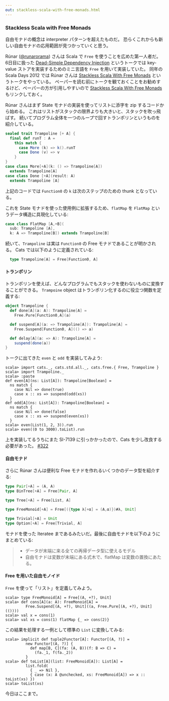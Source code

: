 ```yaml
---
out: stackless-scala-with-free-monads.html
---
```


  [@runarorama]: https://twitter.com/runarorama
  [dsdi]: http://functionaltalks.org/2013/06/17/runar-oli-bjarnason-dead-simple-dependency-injection/
  [ssfmvid]: http://skillsmatter.com/podcast/scala/stackless-scala-free-monads
  [ssfmpaper]: http://days2012.scala-lang.org/sites/days2012/files/bjarnason_trampolines.pdf
  [322]: https://github.com/non/cats/pull/322

### Stackless Scala with Free Monads

自由モナドの概念は interpreter パターンを超えたものだ。
恐らくこれからも新しい自由モナドの応用範囲が見つかっていくと思う。

Rúnar ([@runarorama][@runarorama]) さんは Scala で `Free` を使うことを広めた第一人者だ。
6日目に扱った [Dead-Simple Dependency Injection][dsdi] というトークでは
key-value ストアを実装するためのミニ言語を `Free` を用いて実装していた。
同年の Scala Days 2012 では Rúnar さんは
[Stackless Scala With Free Monads][ssfmvid] というトークをやっている。
ペーパーを読む前にトークを観ておくことをお勧めするけど、ペーパーの方が引用しやすいので
[Stackless Scala With Free Monads][ssfmpaper] もリンクしておく。

Rúnar さんはまず State モナドの実装を使ってリストに添字を zip するコードから始める。
これはリストがスタックの限界よりも大きいと、スタックを吹っ飛ばす。
続いてプログラム全体を一つのループで回すトランポリンというものを紹介している。

```scala
sealed trait Trampoline [+ A] {
  final def runT : A =
    this match {
      case More (k) => k().runT
      case Done (v) => v
    }
}
case class More[+A](k: () => Trampoline[A])
  extends Trampoline[A]
case class Done [+A](result: A)
  extends Trampoline [A]
```

上記のコードでは `Function0` の `k` は次のステップのための thunk となっている。

これを State モナドを使った使用例に拡張するため、`flatMap` を `FlatMap` というデータ構造に具現化している:

```scala
case class FlatMap [A,+B](
  sub: Trampoline [A],
  k: A => Trampoline[B]) extends Trampoline[B]
```

続いて、`Trampoline` は実は `Function0` の Free モナドであることが明かされる。
Cats では以下のように定義されている:

```scala
  type Trampoline[A] = Free[Function0, A]
```

#### トランポリン

トランポリンを使えば、どんなプログラムでもスタックを使わないものに変換することができる。
`Trampoine` object はトランポリン化するのに役立つ関数を定義する:

```scala
object Trampoline {
  def done[A](a: A): Trampoline[A] =
    Free.Pure[Function0,A](a)

  def suspend[A](a: => Trampoline[A]): Trampoline[A] =
    Free.Suspend[Function0, A](() => a)

  def delay[A](a: => A): Trampoline[A] =
    suspend(done(a))
}
```

トークに出てきた `even` と `odd` を実装してみよう:

```console:new
scala> import cats._, cats.std.all._, cats.free.{ Free, Trampoline }
scala> import Trampoline._
scala> :paste
def even[A](ns: List[A]): Trampoline[Boolean] =
  ns match {
    case Nil => done(true)
    case x :: xs => suspend(odd(xs))
  }
def odd[A](ns: List[A]): Trampoline[Boolean] =
  ns match {
    case Nil => done(false)
    case x :: xs => suspend(even(xs))
  }
scala> even(List(1, 2, 3)).run
scala> even((0 to 3000).toList).run
```

上を実装してるうちにまた SI-7139 に引っかかったので、Cats を少し改良する必要があった。 [#322][322]

#### 自由モナド

さらに Rúnar さんは便利な Free モナドを作れるいくつかのデータ型を紹介する:

```scala
type Pair[+A] = (A, A)
type BinTree[+A] = Free[Pair, A]

type Tree[+A] = Free[List, A]

type FreeMonoid[+A] = Free[({type λ[+α] = (A,α)})#λ, Unit]

type Trivial[+A] = Unit
type Option[+A] = Free[Trivial, A]
```

モナドを使った Iteratee まであるみたいだ。最後に自由モナドを以下のようにまとめている:

> - データが末端に来る全ての再帰データ型に使えるモデル
> - 自由モナドは変数が末端にある式木で、flatMap は変数の置換にあたる。

#### Free を用いた自由モノイド

`Free` を使って「リスト」を定義してみよう。

```console
scala> type FreeMonoid[A] = Free[(A, +?), Unit]
scala> def cons[A](a: A): FreeMonoid[A] =
         Free.Suspend[(A, +?), Unit]((a, Free.Pure[(A, +?), Unit](())))
scala> val x = cons(1)
scala> val xs = cons(1) flatMap {_ => cons(2)}
```

この結果を処理する一例として標準の `List` に変換してみる:

```console
scala> implicit def tuple2Functor[A]: Functor[(A, ?)] =
         new Functor[(A, ?)] {
           def map[B, C](fa: (A, B))(f: B => C) =
             (fa._1, f(fa._2))
         }
scala> def toList[A](list: FreeMonoid[A]): List[A] =
         list.fold(
           { _ => Nil },
           { case (x: A @unchecked, xs: FreeMonoid[A]) => x :: toList(xs) })
scala> toList(xs)
```

今日はここまで。
